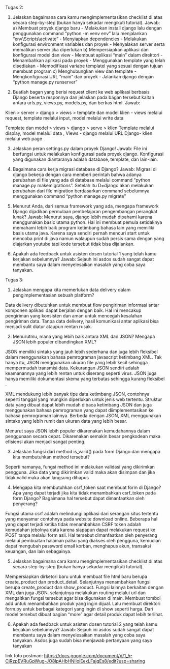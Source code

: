 Tugas 2:
1. Jelaskan bagaimana cara kamu mengimplementasikan checklist di atas secara step-by-step (bukan hanya sekadar mengikuti tutorial).
	Jawab: 
    a) Membuat proyek django baru 
        - Melakukan install django lalu dengan penggunakan command “python -m venv env” lalu menjalankan “env\Scripts\activate”
        - Menyiapkan dependencies
        - Melakukan konfigurasi environment variables dan proyek
        - Menyalakan server serta mematikan server jika diperlukan
    b) Mempersiapkan aplikasi dan konfigurasi model dan view
        - Membuat aplikasi “main” dalam direktori
        - Menambahkan aplikasi pada proyek
        - Menggunakan template yang telah disediakan
        - Memodifikasi variabe templatel yang sesuai dengan tujuan membuat program
    c) Menghubungkan view dan template
        - Mengkonfigurasi URL “main” dan proyek
        - Jalankan django dengan “python manage.py runserver”

2. Buatlah bagan yang berisi request client ke web aplikasi berbasis Django beserta responnya dan jelaskan pada bagan tersebut kaitan antara urls.py, views.py, models.py, dan berkas html.
Jawab: 

Klien > server > django > views > template dan model
klien - views melalui request, template melalui input, model melalui write data

Template dan model > views > django > serve > klien
Template melalui display, model melalui data ,
Views - django melalui URL
Django- klien melalui web page

3. Jelaskan peran settings.py dalam proyek Django!
Jawab: File ini berfungsi untuk melakukan konfigurasi pada proyek django. Konfigurasi yang digunakan diantaranya adalah database, template, dan lain-lain.

4. Bagaimana cara kerja migrasi database di Django?
Jawab: Migrasi di django bekerja dengan cara memberi perintah bahwa adanya perubahan di file yang ada di database melalui command “python manage.py makemigrations”. Setelah itu D=django akan melakukan perubahan dari file migration berdasarkan command sebelumnya menggunakan command “python manage.py migrate”

5. Menurut Anda, dari semua framework yang ada, mengapa framework Django dijadikan permulaan pembelajaran pengembangan perangkat lunak?
Jawab: Menurut saya, django lebih mudah dipahami karena menggunakan basic utama python. Hal ini membuat pemula setidaknya memahami lebih baik program ketimbang bahasa lain yang memiliki basis utama java. Karena saya sendiri pernah mencuri start untuk mencoba print di java namun walaupun sudah persis sama dengan yang diajarkan youtube tapi kode tersebut tidak bisa dijalankan.

6. Apakah ada feedback untuk asisten dosen tutorial 1 yang telah kamu kerjakan sebelumnya?
Jawab: Sejauh ini asdos sudah sangat dapat membantu saya dalam menyelesaikan masalah yang coba saya tanyakan.

Tugas 3:

1. Jelaskan mengapa kita memerlukan data delivery dalam pengimplementasian sebuah platform?

Data delivery dibutuhkan untuk membuat flow pengiriman informasi antar komponen aplikasi dapat berjalan dengan baik. Hal ini mencakup pengiriman yang konsisten dan aman untuk mencegah kesalahan pengiriman data. Tanpa data delivery, hasil komunikasi antar aplikasi bisa menjadi sulit diatur ataupun rentan rusak.

2. Menurutmu, mana yang lebih baik antara XML dan JSON? Mengapa JSON lebih populer dibandingkan XML?

JSON memiliki sintaks yang jauh lebih sederhana dan juga lebih fleksibel dalam menggunakan bahasa pemrograman javascript ketimbang XML. Tak hanya itu, JSON menggunakan ukuran file yang lebih kecil sehingga mempermudah transmisi data. Kekurangan JSON sendiri adalah keamanannya yang lebih rentan untuk diserang seperti virus. JSON juga hanya memiliki dokumentasi skema yang terbatas sehingga kurang fleksibel .

XML mendukung lebih banyak tipe data ketimbang JSON, contohnya seperti tanggal yang mungkin diperlukan untuk jenis web tertentu. Struktur data yang dibuat dapat lebih mudah dibaca ketimbang JSON dan juga menggunakan bahasa pemrograman yang dapat diimplementasikan ke bahasa pemrograman lainnya. Berbeda dengan JSON, XML menggunakan sintaks yang lebih rumit dan ukuran data yang lebih besar.

Menurut saya JSON lebih populer dikarenakan kemudahannya dalam penggunaan secara cepat. Dikarenakan semakin besar pengkodean maka efisiensi akan menjadi sangat penting.

3. Jelaskan fungsi dari method is_valid() pada form Django dan mengapa kita membutuhkan method tersebut?

Seperti namanya, fungsi method ini melakukan validasi yang dikirimkan pengguna. Jika data yang dikirimkan valid maka akan disimpan dan jika tidak valid maka akan langsung dihapus

4. Mengapa kita membutuhkan csrf_token saat membuat form di Django? Apa yang dapat terjadi jika kita tidak menambahkan csrf_token pada form Django? Bagaimana hal tersebut dapat dimanfaatkan oleh penyerang?

Fungsi utama csrf adalah melindungi aplikasi dari serangan situs tertentu yang menyamar contohnya pada website download online. Beberapa hal yang dapat terjadi ketika tidak menambahkan CSRF token adalah kemudahan jebolnya data karena siapapun dapat melakukan request ke POST tanpa melalui form asli. Hal tersebut dimanfaatkan oleh penyerang melalui pembuatan halaman palsu yang diakses oleh pengguna, kemudian dapat mengubah password email korban, menghapus akun, transaksi keuangan, dan lain sebagainya.

5. Jelaskan bagaimana cara kamu mengimplementasikan checklist di atas secara step-by-step (bukan hanya sekadar mengikuti tutorial).

Mempersiapkan dirketori baru untuk membuat file html baru berupa create_product dan product_detail. Selanjutnya menambahkan fungsi berupa create_product dan show_product. Fungsi lainnya berkaitan dengan XML dan juga JSON. selanjutnya melakukan routing melalui url dan mengaitkan fungsi tersebut agar bisa digunakan di main. Membuat tombol add untuk menambahkan produk yang ingin dijual. Lalu membuat direktori form.py untuk berbagai kategori yang ingin di show seperti harga. Dari model tersebut dibuat bagian “more” agar detail produk dapat lebih terlihat.

6. Apakah ada feedback untuk asisten dosen tutorial 2 yang telah kamu kerjakan sebelumnya?
Jawab: Sejauh ini asdos sudah sangat dapat membantu saya dalam menyelesaikan masalah yang coba saya tanyakan. Asdos juga sudah bisa menjawab pertanyaan yang saya tanyakan

link foto postman: https://docs.google.com/document/d/1_5-CjRzpEVRuGpWug-JO8lpAHbHNIloiEexLFajqEs8/edit?usp=sharing

